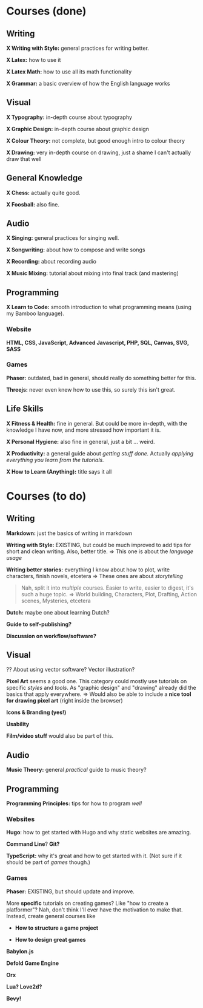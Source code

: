 # Courses (done)

## Writing

**X Writing with Style:** general practices for writing better.

**X Latex:** how to use it

**X Latex Math:** how to use all its math functionality

**X Grammar:** a basic overview of how the English language works

## Visual

**X Typography:** in-depth course about typography

**X Graphic Design:** in-depth course about graphic design

**X Colour Theory:** not complete, but good enough intro to colour theory

**X Drawing:** very in-depth course on drawing, just a shame I can't actually draw that well

## General Knowledge

**X Chess:** actually quite good.

**X Foosball:** also fine.

## Audio

**X Singing:** general practices for singing well.

**X Songwriting:** about how to compose and write songs

**X Recording:** about recording audio

**X Music Mixing:** tutorial about mixing into final track (and mastering)

## Programming

**X Learn to Code:** smooth introduction to what programming means (using my Bamboo language).

### Website

**HTML, CSS, JavaScript, Advanced Javascript, PHP, SQL, Canvas, SVG, SASS**

### Games

**Phaser:** outdated, bad in general, should really do something better for this.

**Threejs:** never even knew how to use this, so surely this isn't great.

## Life Skills

**X Fitness & Health:** fine in general. But could be more in-depth, with the knowledge I have now, and more stressed how important it is.

**X Personal Hygiene:** also fine in general, just a bit ... weird.

**X Productivity:** a general guide about *getting stuff done.* Actually *applying everything you learn from the tutorials.*

**X How to Learn (Anything):** title says it all

# Courses (to do)

## Writing

**Markdown:** just the basics of writing in markdown

**Writing with Style:** EXISTING, but could be much improved to add tips for short and clean writing. Also, better title. => This one is about the *language usage*

**Writing better stories:** everything I know about how to plot, write characters, finish novels, etcetera => These ones are about *storytelling*

> Nah, split it into *multiple* courses. Easier to write, easier to digest, it's such a huge topic. => World building, Characters, Plot, Drafting, Action scenes, Mysteries, etcetera

**Dutch:** maybe one about learning Dutch?

**Guide to self-publishing?**

**Discussion on workflow/software?**

## Visual

?? About using vector software? Vector illustration?

**Pixel Art** seems a good one. This category could mostly use tutorials on specific *styles* and *tools*. As "graphic design" and "drawing" already did the basics that apply everywhere. => Would also be able to include a **nice tool for drawing pixel art** (right inside the browser)

**Icons & Branding (yes!)**

**Usability**

**Film/video stuff** would also be part of this.

## Audio

**Music Theory:** general *practical* guide to music theory?

## Programming

**Programming Principles:** tips for how to program *well*

### Websites

**Hugo**: how to get started with Hugo and why static websites are amazing.

**Command Line**? **Git?**

**TypeScript:** why it's great and how to get started with it. (Not sure if it should be part of *games* though.)

### Games

**Phaser:** EXISTING, but should update and improve.

More **specific** tutorials on creating games? Like "how to create a platformer"? Nah, don't think I'll ever have the motivation to make that. Instead, create general courses like

-   **How to structure a game project**

-   **How to design great games**

**Babylon.js**

**Defold Game Engine**

**Orx**

**Lua? Love2d?**

**Bevy!**
